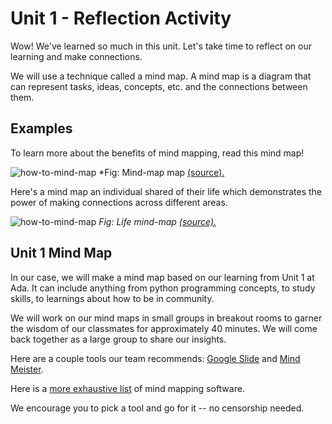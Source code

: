 # Unit 1 - Reflection Activity

Wow! We've learned so much in this unit. Let's take time to reflect on our learning and make connections.

We will use a technique called a mind map. A mind map is a diagram that can represent tasks, ideas, concepts, etc. and the connections between them. 

## Examples

To learn more about the benefits of mind mapping, read this mind map!

![how-to-mind-map](../assets/unit-1-reflection-mind-map.jpeg)
*Fig: Mind-map map [(source).](https://www.mindmeister.com/blog/wp-content/uploads/2015/01/MindMapping_mindmap_handdrawn.png)


Here's a mind map an individual shared of their life which demonstrates the power of making connections across different areas.

![how-to-mind-map](../assets/unit-1-reflection-my-life-mind-map.jpeg)
*Fig: Life mind-map [(source).](http://emmacookbehaviourandenvironment.blogspot.com/)*

## Unit 1 Mind Map

In our case, we will make a mind map based on our learning from Unit 1 at Ada. It can include anything from python programming concepts, to study skills, to learnings about how to be in community.

We will work on our mind maps in small groups in breakout rooms to garner the wisdom of our classmates for approximately 40 minutes. We will come back together as a large group to share our insights. 

Here are a couple tools our team recommends: [Google Slide](https://www.google.com/slides/about/) and [Mind Meister](https://www.mindmeister.com/).

Here is a [more exhaustive list](https://zapier.com/blog/best-mind-mapping-software/) of mind mapping software.

We encourage you to pick a tool and go for it -- no censorship needed.
